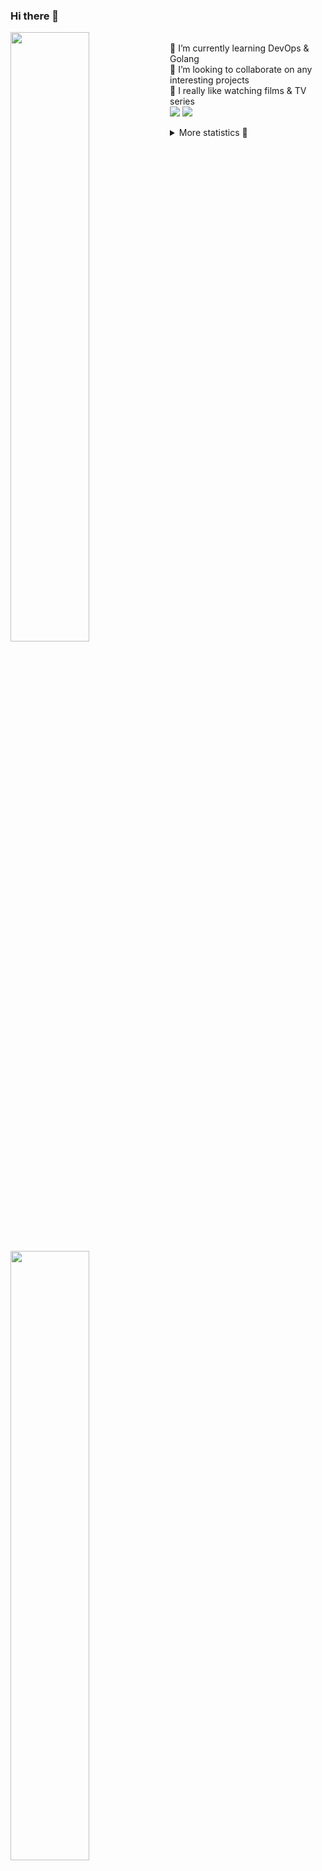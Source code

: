 ### Hi there 👋


[<img align="left" width="50%" src="https://github-readme-stats.vercel.app/api?username=rufusnufus&hide=issues&show_icons=true&count_private=true&theme=transparent&title_color=FF6F40&text_color=FBF9F8&icon_color=F48242&hide_border=true&hide_title=true#gh-dark-mode-only">](https://metrics.lecoq.io/rufusnufus#gh-dark-mode-only)
[<img align="left" width="50%" src="https://github-readme-stats.vercel.app/api?username=rufusnufus&hide=issues&show_icons=true&count_private=true&theme=transparent&title_color=FF6533&text_color=4D4644&icon_color=FF8038&hide_border=true&hide_title=true#gh-light-mode-only">](https://metrics.lecoq.io/rufusnufus#gh-light-mode-only)

<p>
  <br>
  🌱 I’m currently learning DevOps & Golang</br>
  👯 I’m looking to collaborate on any interesting projects</br>
  🎥 I really like watching films & TV series</br>
  <a href="https://linkedin.com/in/rufusnufus"><img src="https://img.shields.io/badge/linkedin-0077B5.svg?style=for-the-badge&logo=linkedin&logoColor=white"/></a>
  <a href="https://t.me/rufusnufus"><img src="https://img.shields.io/badge/-telegram-black?style=for-the-badge&color=blue&logo=telegram"/></a>
</p>

<p text-align="left">
<details>
  <summary>More statistics 👀</summary><br/>

<!--START_SECTION:waka-->
![Code Time](http://img.shields.io/badge/Code%20Time-515%20hrs%2031%20mins-blue)

![Profile Views](http://img.shields.io/badge/Profile%20Views-0-blue)

**I'm an Early 🐤** 

```text
🌞 Morning                8904 commits        ██████░░░░░░░░░░░░░░░░░░░   22.13 % 
🌆 Daytime                23263 commits       ██████████████░░░░░░░░░░░   57.83 % 
🌃 Evening                7195 commits        ████░░░░░░░░░░░░░░░░░░░░░   17.89 % 
🌙 Night                  866 commits         █░░░░░░░░░░░░░░░░░░░░░░░░   02.15 % 
```
📅 **I'm Most Productive on Monday** 

```text
Monday                   8191 commits        █████░░░░░░░░░░░░░░░░░░░░   20.36 % 
Tuesday                  7607 commits        █████░░░░░░░░░░░░░░░░░░░░   18.91 % 
Wednesday                7936 commits        █████░░░░░░░░░░░░░░░░░░░░   19.73 % 
Thursday                 7745 commits        █████░░░░░░░░░░░░░░░░░░░░   19.25 % 
Friday                   7133 commits        ████░░░░░░░░░░░░░░░░░░░░░   17.73 % 
Saturday                 721 commits         ░░░░░░░░░░░░░░░░░░░░░░░░░   01.79 % 
Sunday                   895 commits         █░░░░░░░░░░░░░░░░░░░░░░░░   02.22 % 
```


📊 **This Week I Spent My Time On** 

```text
💬 Programming Languages: 
Go                       1 hr 36 mins        █████████░░░░░░░░░░░░░░░░   34.43 % 
HCL                      1 hr 1 min          █████░░░░░░░░░░░░░░░░░░░░   21.98 % 
Terraform                45 mins             ████░░░░░░░░░░░░░░░░░░░░░   16.37 % 
YAML                     37 mins             ███░░░░░░░░░░░░░░░░░░░░░░   13.48 % 
Other                    37 mins             ███░░░░░░░░░░░░░░░░░░░░░░   13.31 % 

🔥 Editors: 
VS Code                  4 hrs 2 mins        ██████████████████████░░░   86.69 % 
iTerm2                   37 mins             ███░░░░░░░░░░░░░░░░░░░░░░   13.31 % 
```

**I Mostly Code in Java** 

```text
Python                   14 repos            ██░░░░░░░░░░░░░░░░░░░░░░░   09.72 % 
Smarty                   11 repos            ██░░░░░░░░░░░░░░░░░░░░░░░   07.64 % 
HCL                      7 repos             █░░░░░░░░░░░░░░░░░░░░░░░░   04.86 % 
Kotlin                   5 repos             █░░░░░░░░░░░░░░░░░░░░░░░░   03.47 % 
HTML                     5 repos             █░░░░░░░░░░░░░░░░░░░░░░░░   03.47 % 
```




 Last Updated on 27/11/2023 00:59:53 UTC
<!--END_SECTION:waka-->

</details>
</p>
